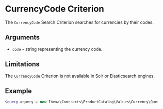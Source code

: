 # CurrencyCode Criterion

The `CurrencyCode` Search Criterion searches for currencies by their codes.

## Arguments

- `code` - string representing the currency code.

## Limitations

The `CurrencyCode` Criterion is not available in Solr or Elasticsearch engines.

## Example

``` php
$query->query = new Ibexa\Contracts\ProductCatalog\Values\Currency\Query\Criterion\CurrencyCode('EUR');
```
